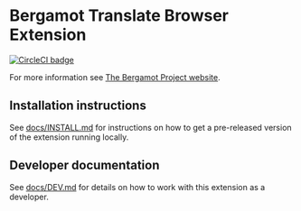 # Bergamot Translate Browser Extension

[![CircleCI badge](https://img.shields.io/circleci/project/github/mozilla-extensions/firefox-translations/main.svg?label=CircleCI)](https://circleci.com/gh/mozilla-extensions/firefox-translations/)

For more information see [The Bergamot Project website](https://browser.mt/).

## Installation instructions

See [docs/INSTALL.md](./docs/INSTALL.md) for instructions on how to get a pre-released version of the extension running locally.

## Developer documentation

See [docs/DEV.md](./docs/DEV.md) for details on how to work with this extension as a developer.
